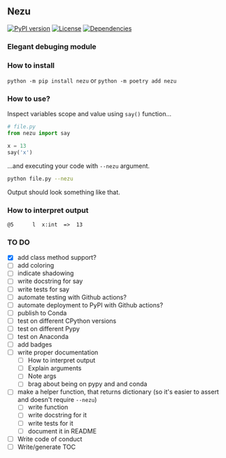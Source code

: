 ## Nezu

[![PyPI version](https://badge.fury.io/py/nezu.svg)](https://pypi.org/project/nezu/)
[![License](https://img.shields.io/badge/license-MIT-teal)](https://opensource.org/license/mit/)
[![Dependencies](https://img.shields.io/badge/dependencies-None-teal)](https://github.com/Nezu-Devs/Nezu/blob/main/pyproject.toml)

### Elegant debuging module

### How to install

`python -m pip install nezu`
or
`python -m poetry add nezu`

### How to use?

Inspect variables scope and value using `say()` function...

```py
# file.py
from nezu import say

x = 13
say('x')
```

...and executing your code with `--nezu` argument.

```bash
python file.py --nezu
```

Output should look something like that.

### How to interpret output

```python-repl
@5      l  x:int  =>  13
```

### TO DO

- [x] add class method support?
- [ ] add coloring
- [ ] indicate shadowing
- [ ] write docstring for say
- [ ] write tests for say
- [ ] automate testing with Github actions?
- [ ] automate deployment to PyPI with Github actions?
- [ ] publish to Conda
- [ ] test on different CPython versions
- [ ] test on different Pypy
- [ ] test on Anaconda
- [ ] add badges
- [ ] write proper documentation
  - [ ] How to interpret output
  - [ ] Explain arguments
  - [ ] Note args
  - [ ] brag about being on pypy and and conda
- [ ] make a helper function, that returns dictionary (so it's easier to assert and doesn't require `--nezu`)
  - [ ] write function
  - [ ] write docstring for it
  - [ ] write tests for it
  - [ ] document it in README
- [ ] Write code of conduct
- [ ] Write/generate TOC
